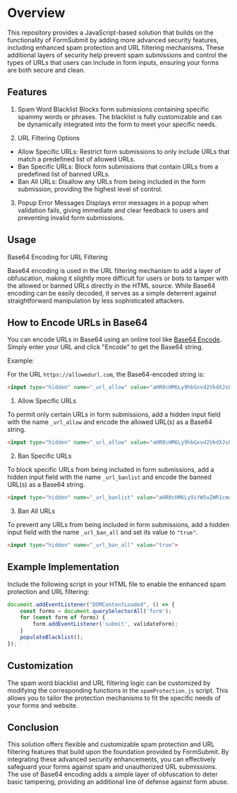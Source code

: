 # Overview

This repository provides a JavaScript-based solution that builds on the functionality of FormSubmit by adding more advanced security features, including enhanced spam protection and URL filtering mechanisms. These additional layers of security help prevent spam submissions and control the types of URLs that users can include in form inputs, ensuring your forms are both secure and clean.

## Features

1. Spam Word Blacklist
Blocks form submissions containing specific spammy words or phrases. The blacklist is fully customizable and can be dynamically integrated into the form to meet your specific needs.

2. URL Filtering Options
- Allow Specific URLs: Restrict form submissions to only include URLs that match a predefined list of allowed URLs.
- Ban Specific URLs: Block form submissions that contain URLs from a predefined list of banned URLs.
- Ban All URLs: Disallow any URLs from being included in the form submission, providing the highest level of control.

3. Popup Error Messages
Displays error messages in a popup when validation fails, giving immediate and clear feedback to users and preventing invalid form submissions.

## Usage

Base64 Encoding for URL Filtering

Base64 encoding is used in the URL filtering mechanism to add a layer of obfuscation, making it slightly more difficult for users or bots to tamper with the allowed or banned URLs directly in the HTML source. While Base64 encoding can be easily decoded, it serves as a simple deterrent against straightforward manipulation by less sophisticated attackers.

## How to Encode URLs in Base64

You can encode URLs in Base64 using an online tool like [Base64 Encode](https://www.base64encode.org/). Simply enter your URL and click "Encode" to get the Base64 string.

Example:

For the URL `https://allowedurl.com`, the Base64-encoded string is:

```html
<input type="hidden" name="_url_allow" value="aHR0cHM6Ly9hbGxvd2VkdXJsLmNvbQ==">
```

1. Allow Specific URLs

To permit only certain URLs in form submissions, add a hidden input field with the name `_url_allow` and encode the allowed URL(s) as a Base64 string.

```html
<input type="hidden" name="_url_allow" value="aHR0cHM6Ly9hbGxvd2VkdXJsLmNvbQ==">
```

2. Ban Specific URLs

To block specific URLs from being included in form submissions, add a hidden input field with the name `_url_banlist` and encode the banned URL(s) as a Base64 string.

```html
<input type="hidden" name="_url_banlist" value="aHR0cHM6Ly9iYW5uZWR1cmwuY29t">
```

3. Ban All URLs

To prevent any URLs from being included in form submissions, add a hidden input field with the name `_url_ban_all` and set its value to `"true"`.

```html
<input type="hidden" name="_url_ban_all" value="true">
```

## Example Implementation

Include the following script in your HTML file to enable the enhanced spam protection and URL filtering:

```javascript
document.addEventListener("DOMContentLoaded", () => {
    const forms = document.querySelectorAll('form');
    for (const form of forms) {
        form.addEventListener('submit', validateForm);
    }
    populateBlacklist();
});
```

## Customization

The spam word blacklist and URL filtering logic can be customized by modifying the corresponding functions in the `spamProtection.js` script. This allows you to tailor the protection mechanisms to fit the specific needs of your forms and website.

## Conclusion

This solution offers flexible and customizable spam protection and URL filtering features that build upon the foundation provided by FormSubmit. By integrating these advanced security enhancements, you can effectively safeguard your forms against spam and unauthorized URL submissions. The use of Base64 encoding adds a simple layer of obfuscation to deter basic tampering, providing an additional line of defense against form abuse.

